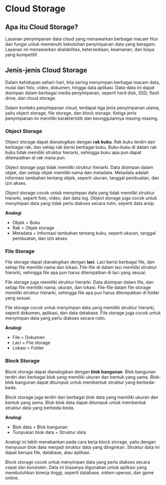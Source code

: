 # Cloud Storage

## Apa itu Cloud Storage?

Layanan penyimpanan data cloud yang menawarkan berbagai macam fitur dan fungsi untuk memenuhi kebutuhan penyimpanan data yang beragam. Layanan ini menawarkan skalabilitas, ketersediaan, keamanan, dan biaya yang kompetitif.

## Jenis-jenis Cloud Storage

Dalam kehidupan sehari-hari, kita sering menyimpan berbagai macam data, mulai dari foto, video, dokumen, hingga data aplikasi. Data-data ini dapat disimpan dalam berbagai media penyimpanan, seperti hard disk, SSD, flash drive, dan cloud storage.

Dalam konteks penyimpanan cloud, terdapat tiga jenis penyimpanan utama, yaitu object storage, file storage, dan block storage. Ketiga jenis penyimpanan ini memiliki karakteristik dan keunggulannya masing-masing.

### Object Storage

Object storage dapat dianalogikan dengan **rak buku**. Rak buku terdiri dari berbagai rak, dan setiap rak berisi berbagai buku. Buku-buku di dalam rak buku tidak memiliki struktur hierarki, sehingga buku apa pun dapat ditempatkan di rak mana pun.

Object storage juga tidak memiliki struktur hierarki. Data disimpan dalam objek, dan setiap objek memiliki nama dan metadata. Metadata adalah informasi tambahan tentang objek, seperti ukuran, tanggal pembuatan, dan izin akses.

Object storage cocok untuk menyimpan data yang tidak memiliki struktur hierarki, seperti foto, video, dan data log. Object storage juga cocok untuk menyimpan data yang tidak perlu diakses secara rutin, seperti data arsip.

**Analogi**

* Objek = Buku
* Rak = Objek storage
* Metadata = Informasi tambahan tentang buku, seperti ukuran, tanggal pembuatan, dan izin akses

### File Storage

File storage dapat dianalogikan dengan **laci**. Laci berisi berbagai file, dan setiap file memiliki nama dan lokasi. File-file di dalam laci memiliki struktur hierarki, sehingga file apa pun harus ditempatkan di laci yang sesuai.

File storage juga memiliki struktur hierarki. Data disimpan dalam file, dan setiap file memiliki nama, ukuran, dan lokasi. File-file dalam file storage memiliki struktur hierarki, sehingga file apa pun harus ditempatkan di folder yang sesuai.

File storage cocok untuk menyimpan data yang memiliki struktur hierarki, seperti dokumen, aplikasi, dan data database. File storage juga cocok untuk menyimpan data yang perlu diakses secara rutin.

**Analogi**

* File = Dokumen
* Laci = File storage
* Lokasi = Folder

### Block Storage

Block storage dapat dianalogikan dengan **blok bangunan**. Blok bangunan terdiri dari berbagai blok yang memiliki ukuran dan bentuk yang sama. Blok-blok bangunan dapat ditumpuk untuk membentuk struktur yang berbeda-beda.

Block storage juga terdiri dari berbagai blok data yang memiliki ukuran dan bentuk yang sama. Blok-blok data dapat ditumpuk untuk membentuk struktur data yang berbeda-beda.

**Analogi**

* Blok data = Blok bangunan
* Tumpukan blok data = Struktur data

Analogi ini lebih menekankan pada cara kerja block storage, yaitu dengan menyusun blok data menjadi struktur data yang diinginkan. Struktur data ini dapat berupa file, database, atau aplikasi.

Block storage cocok untuk menyimpan data yang perlu diakses secara cepat dan konsisten. Data ini biasanya digunakan untuk aplikasi yang membutuhkan kinerja tinggi, seperti database, sistem operasi, dan game online.
